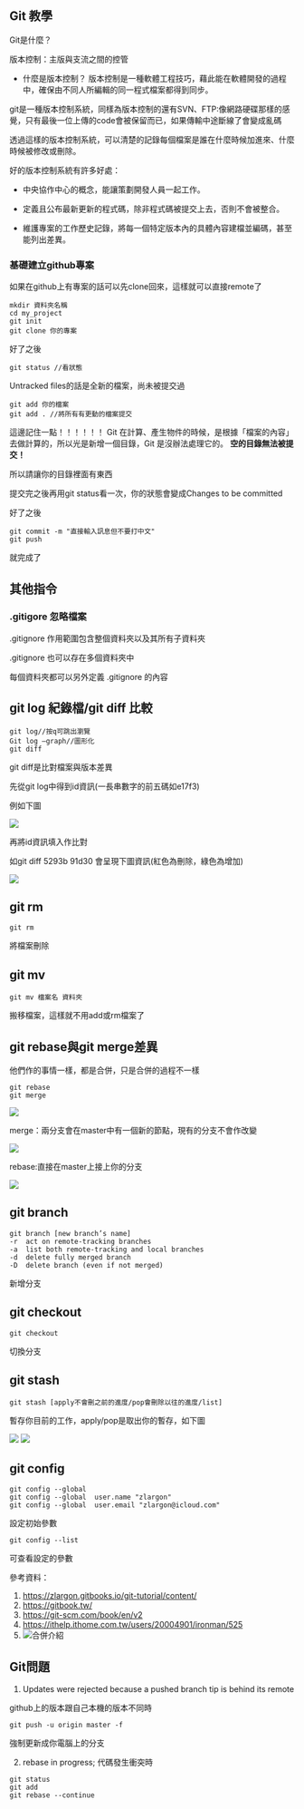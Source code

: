 ## Git 教學

Git是什麼？

版本控制：主版與支流之間的控管

* 什麼是版本控制？
版本控制是一種軟體工程技巧，藉此能在軟體開發的過程中，確保由不同人所編輯的同一程式檔案都得到同步。

git是一種版本控制系統，同樣為版本控制的還有SVN、FTP:像網路硬碟那樣的感覺，只有最後一位上傳的code會被保留而已，如果傳輸中途斷線了會變成亂碼

透過這樣的版本控制系統，可以清楚的記錄每個檔案是誰在什麼時候加進來、什麼時候被修改或刪除。


好的版本控制系統有許多好處：

* 中央協作中心的概念，能讓策劃開發人員一起工作。

* 定義且公布最新更新的程式碼，除非程式碼被提交上去，否則不會被整合。

* 維護專案的工作歷史記錄，將每一個特定版本內的具體內容建檔並編碼，甚至能列出差異。

### 基礎建立github專案
如果在github上有專案的話可以先clone回來，這樣就可以直接remote了
```
mkdir 資料夾名稱
cd my_project
git init
git clone 你的專案
```
好了之後
```
git status //看狀態
```
Untracked files的話是全新的檔案，尚未被提交過

```
git add 你的檔案
git add . //將所有有更動的檔案提交
```
這邊記住一點！！！！！！
Git 在計算、產生物件的時候，是根據「檔案的內容」去做計算的，所以光是新增一個目錄，Git 是沒辦法處理它的。
**空的目錄無法被提交！**

所以請讓你的目錄裡面有東西

提交完之後再用git status看一次，你的狀態會變成Changes to be committed

好了之後
```
git commit -m "直接輸入訊息但不要打中文"
git push
```

就完成了

## 其他指令

### .gitigore 忽略檔案

.gitignore 作用範圍包含整個資料夾以及其所有子資料夾

.gitignore 也可以存在多個資料夾中

每個資料夾都可以另外定義 .gitignore 的內容

## git log 紀錄檔/git diff 比較

```
git log//按q可跳出瀏覽
Git log —graph//圖形化
git diff
```
git diff是比對檔案與版本差異

先從git log中得到id資訊(一長串數字的前五碼如e17f3)

例如下圖

![](https://github.com/ST2DE/wee1-homework-yf-ashu/blob/master/notebook/img/git%20diff1.png?raw=true)

再將id資訊填入作比對

如git diff 5293b 91d30 會呈現下圖資訊(紅色為刪除，綠色為增加)

![](https://github.com/ST2DE/wee1-homework-yf-ashu/blob/master/notebook/img/git%20diff2.png?raw=true)

## git rm
```
git rm
```
將檔案刪除

## git mv
``` 
git mv 檔案名 資料夾
```
搬移檔案，這樣就不用add或rm檔案了

## git rebase與git merge差異

他們作的事情一樣，都是合併，只是合併的過程不一樣
``` 
git rebase
git merge
```
![](https://github.com/ST2DE/wee1-homework-yf-ashu/blob/master/notebook/img/git%20diff3.png?raw=true)

merge：兩分支會在master中有一個新的節點，現有的分支不會作改變

![](https://wac-cdn.atlassian.com/dam/jcr:e229fef6-2c2f-4a4f-b270-e1e1baa94055/02.svg?cdnVersion=ka)

rebase:直接在master上接上你的分支

![](https://wac-cdn.atlassian.com/dam/jcr:5b153a22-38be-40d0-aec8-5f2fffc771e5/03.svg?cdnVersion=ka)

## git branch 
```
git branch [new branch’s name]
-r  act on remote-tracking branches
-a  list both remote-tracking and local branches
-d  delete fully merged branch
-D  delete branch (even if not merged)
```
新增分支

## git checkout 
```
git checkout
```
切換分支

## git stash
```
git stash [apply不會刪之前的進度/pop會刪除以往的進度/list]
```
暫存你目前的工作，apply/pop是取出你的暫存，如下圖

![](https://github.com/ST2DE/wee1-homework-yf-ashu/blob/master/notebook/img/git-stash1.png?raw=true)
![](https://github.com/ST2DE/wee1-homework-yf-ashu/blob/master/notebook/img/git-stash2.png?raw=true)


## git config
```
git config --global
git config --global  user.name "zlargon"
git config --global  user.email "zlargon@icloud.com"
```
設定初始參數
``` 
git config --list
```
可查看設定的參數

參考資料：
1. https://zlargon.gitbooks.io/git-tutorial/content/
2. https://gitbook.tw/
3. https://git-scm.com/book/en/v2
4. https://ithelp.ithome.com.tw/users/20004901/ironman/525
5. ![合併介紹](https://github.com/geeeeeeeeek/git-recipes/wiki/5.1-%E4%BB%A3%E7%A0%81%E5%90%88%E5%B9%B6%EF%BC%9AMerge%E3%80%81Rebase-%E7%9A%84%E9%80%89%E6%8B%A9)

## Git問題

1. Updates were rejected because a pushed branch tip is behind its remote

github上的版本跟自己本機的版本不同時

```
git push -u origin master -f 
```
強制更新成你電腦上的分支

2. rebase in progress;
代碼發生衝突時
```
git status
git add
git rebase --continue
```


